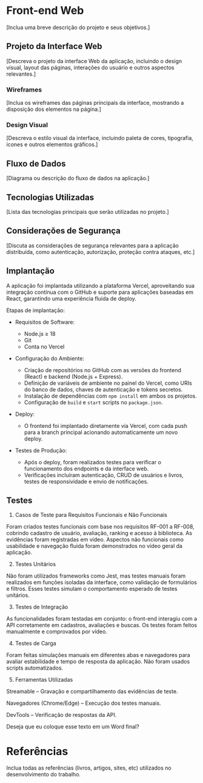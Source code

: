 # Front-end Web

[Inclua uma breve descrição do projeto e seus objetivos.]

## Projeto da Interface Web

[Descreva o projeto da interface Web da aplicação, incluindo o design visual, layout das páginas, interações do usuário e outros aspectos relevantes.]

### Wireframes

[Inclua os wireframes das páginas principais da interface, mostrando a disposição dos elementos na página.]

### Design Visual

[Descreva o estilo visual da interface, incluindo paleta de cores, tipografia, ícones e outros elementos gráficos.]

## Fluxo de Dados

[Diagrama ou descrição do fluxo de dados na aplicação.]

## Tecnologias Utilizadas
[Lista das tecnologias principais que serão utilizadas no projeto.]

## Considerações de Segurança

[Discuta as considerações de segurança relevantes para a aplicação distribuída, como autenticação, autorização, proteção contra ataques, etc.]

## Implantação

A aplicação foi implantada utilizando a plataforma Vercel, aproveitando sua integração contínua com o GitHub e suporte para aplicações baseadas em React, garantindo uma experiência fluida de deploy.

Etapas de implantação:

- Requisitos de Software:
  - Node.js ≥ 18
  - Git
  - Conta no Vercel

- Configuração do Ambiente:
  - Criação de repositórios no GitHub com as versões do frontend (React) e backend (Node.js + Express).
  - Definição de variáveis de ambiente no painel do Vercel, como URIs do banco de dados, chaves de autenticação e tokens secretos.
  - Instalação de dependências com `npm install` em ambos os projetos.
  - Configuração de `build` e `start` scripts no `package.json`.

- Deploy:
  - O frontend foi implantado diretamente via Vercel, com cada push para a branch principal acionando automaticamente um novo deploy.

- Testes de Produção:
  - Após o deploy, foram realizados testes para verificar o funcionamento dos endpoints e da interface web.
  - Verificações incluíram autenticação, CRUD de usuários e livros, testes de responsividade e envio de notificações.

## Testes
1. Casos de Teste para Requisitos Funcionais e Não Funcionais

Foram criados testes funcionais com base nos requisitos RF-001 a RF-008, cobrindo cadastro de usuário, avaliação, ranking e acesso à biblioteca. As evidências foram registradas em vídeo. Aspectos não funcionais como usabilidade e navegação fluida foram demonstrados no vídeo geral da aplicação.

2. Testes Unitários

Não foram utilizados frameworks como Jest, mas testes manuais foram realizados em funções isoladas da interface, como validação de formulários e filtros. Esses testes simulam o comportamento esperado de testes unitários.

3. Testes de Integração

As funcionalidades foram testadas em conjunto: o front-end interagiu com a API corretamente em cadastros, avaliações e buscas. Os testes foram feitos manualmente e comprovados por vídeo.

4. Testes de Carga

Foram feitas simulações manuais em diferentes abas e navegadores para avaliar estabilidade e tempo de resposta da aplicação. Não foram usados scripts automatizados.

5. Ferramentas Utilizadas

Streamable – Gravação e compartilhamento das evidências de teste.

Navegadores (Chrome/Edge) – Execução dos testes manuais.

DevTools – Verificação de respostas da API.

Deseja que eu coloque esse texto em um Word final?

# Referências

Inclua todas as referências (livros, artigos, sites, etc) utilizados no desenvolvimento do trabalho.


